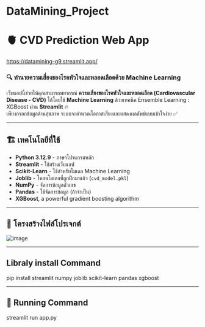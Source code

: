 # DataMining_Project

# 🫀 CVD Prediction Web App
https://datamining-g9.streamlit.app/

### 🔍 ทำนายความเสี่ยงของโรคหัวใจและหลอดเลือดด้วย Machine Learning

เว็บแอปนี้ช่วยให้คุณสามารถพยากรณ์ **ความเสี่ยงของโรคหัวใจและหลอดเลือด (Cardiovascular Disease - CVD)** ได้โดยใช้ **Machine Learning** ด้วยเทคนิค Ensemble Learning : XGBoost ผ่าน **Streamlit** 🔥  
เพียงกรอกข้อมูลด้านสุขภาพ ระบบจะคำนวณโอกาสเสี่ยงและแสดงผลลัพธ์แบบเข้าใจง่าย ✅

---

## 🏗️ เทคโนโลยีที่ใช้
- **Python 3.12.9**  - ภาษาโปรแกรมหลัก
- **Streamlit**  - ใช้สร้างเว็บแอป
- **Scikit-Learn**  - ใช้สำหรับโมเดล Machine Learning
- **Joblib**  - โหลดโมเดลที่ถูกฝึกมาแล้ว (`cvd_model.pkl`)
- **NumPy**  - จัดการข้อมูลตัวเลข
- **Pandas**  - ใช้จัดการข้อมูล (ถ้าจำเป็น)
- **XGBoost**, a powerful gradient boosting algorithm 

---
## 📂 โครงสร้างไฟล์โปรเจกต์

![image](https://github.com/user-attachments/assets/85cdcb7e-6ad1-4915-aad9-790e90267727)


---

## Libraly install Command
pip install streamlit numpy joblib scikit-learn pandas xgboost

---

## 🏃 Running Command
streamlit run app.py
